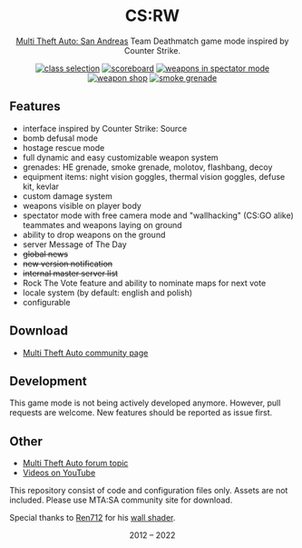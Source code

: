 <h1 align="center">
CS:RW
</h2>

<p align="center">
  <a href="https://multitheftauto.com/">Multi Theft Auto: San Andreas</a> Team Deathmatch game mode inspired by Counter Strike.
</p>

<p align="center">
<a href="https://media.moddb.com/images/mods/1/25/24608/6.jpg" title="class selection"><img alt="class selection" src="https://media.moddb.com/cache/images/mods/1/25/24608/thumb_300x150/6.jpg"></a>
<a href="https://media.moddb.com/images/mods/1/25/24608/3.jpg" title="scoreboard"><img alt="scoreboard" src="https://media.moddb.com/cache/images/mods/1/25/24608/thumb_300x150/3.jpg"></a>
<a href="https://media.moddb.com/images/mods/1/25/24608/1.jpg" title="weapons in spectator mode"><img alt="weapons in spectator mode" src="https://media.moddb.com/cache/images/mods/1/25/24608/thumb_300x150/1.jpg"></a>
<a href="https://media.moddb.com/images/mods/1/25/24608/4.jpg" title="weapon shop"><img alt="weapon shop" src="https://media.moddb.com/cache/images/mods/1/25/24608/thumb_300x150/4.jpg"></a>
<a href="https://media.moddb.com/images/mods/1/25/24608/mta-screen_2014-03-12_16-15-52.png" title="smoke grenade"><img alt="smoke grenade" src="https://media.moddb.com/cache/images/mods/1/25/24608/thumb_300x150/mta-screen_2014-03-12_16-15-52.png"></a>
</p>

## Features
* interface inspired by Counter Strike: Source
* bomb defusal mode
* hostage rescue mode
* full dynamic and easy customizable weapon system
* grenades: HE grenade, smoke grenade, molotov, flashbang, decoy
* equipment items: night vision goggles, thermal vision goggles, defuse kit, kevlar
* custom damage system
* weapons visible on player body
* spectator mode with free camera mode and "wallhacking" (CS:GO alike) teammates and weapons laying on ground
* ability to drop weapons on the ground
* server Message of The Day
* <s>global news</s>
* <s>new version notification</s>
* <s>internal master server list</s>
* Rock The Vote feature and ability to nominate maps for next vote
* locale system (by default: english and polish)
* configurable

## Download
* [Multi Theft Auto community page](https://community.multitheftauto.com/index.php?p=resources&s=details&id=10487)

## Development
This game mode is not being actively developed anymore. However, pull requests are welcome. New features should be reported as issue first.

## Other
* [Multi Theft Auto forum topic](https://forum.mtasa.com/topic/61129-rel-counter-strike-renderware-gamemode/)
* [Videos on YouTube](https://www.youtube.com/playlist?list=PLlZJGl2Rc-B-GrX5Vn66DSsKI_K0q28Aj)


This repository consist of code and configuration files only. Assets are not included. Please use MTA:SA community site for download.

Special thanks to [Ren712](https://community.multitheftauto.com/?p=profile&id=320386) for his [wall shader](https://community.multitheftauto.com/index.php?p=resources&s=details&id=7615).

<p align="center">
2012 – 2022
</p>

